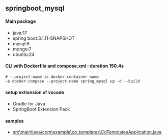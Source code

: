 ## springboot_mysql
#### Main package
- java:17
- spring boot:3.1.11-SNAPSHOT
- mysql:8
- mongo:7
- ubuntu:24

#### CLI with Dockerfile and compose.xml : duration 150.4s
```
# --project-name is docker container name
~$ docker-compose --project-name spring_mysql up -d --build
```

#### setup extionsion of vscode
- Gradle for Java
- SpringBoot Extension Pack
#### samples
- [src\main\java\com\example\co_templates\CoTemplatesApplication.java](src\main\java\com\example\co_templates\CoTemplatesApplication.java)
